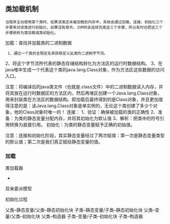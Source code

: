 





## 类加载机制



    当程序主动使用某个类时，如果该类还未被加载到内存中，系统会通过加载、连接、初始化三个步骤来对该类进行初始化，如果没有意外，JVM将会连续完成这三个步骤，所以有时也把这三个步骤统称为类加载或类初始化。

加载：查找并加载类的二进制数据

     1、通过一个类的全限定名来获取定义此类的二进制字节流。
2、将这个字节流所代表的静态存储结构转化为方法区的运行时数据结构。
3、在java堆中生成一个代表这个类的java.lang.Class对象，作为方法区这些数据的访问入口。

注意：将编译后的java类文件（也就是.class文件）中的二进制数据读入内存，并将其放在运行时数据区的方法区内，然后再堆区创建一个Java.lang.Class对象，用来封装类在方法区的数据结构。即加载后最终得到的是Class对象，并且更加值得注意的是：该Java.lang.Class对象是单实例的，无论这个类创建了多少个对象，他的Class对象时唯一的！
连接：
        1、验证：确保被加载的类的正确性
        2、准备：为类的静态变量分配内存，并将其初始化为默认值
        3、解析：把类中的符号引用转换为直接引用。
初始化：为类的静态变量赋予正确的初始值。

注意：连接和初始化阶段，其实静态变量经过了两次赋值：第一次是静态变量类型的默认值；第二次是我们真正赋给静态变量的值。

### 加载

类加载器

- 

双亲委派模型



初始化过程

父类–静态变量/父类–静态初始化块
子类–静态变量/子类–静态初始化块
父类–变量/父类–初始化块
父类–构造器
子类–变量/子类–初始化块
子类–构造器